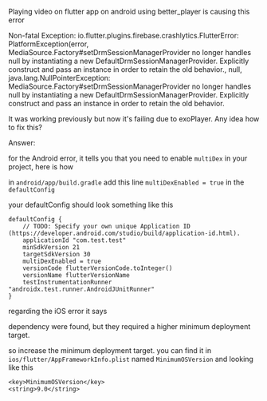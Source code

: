 Playing video on flutter app on android using better_player is causing this error

Non-fatal Exception: io.flutter.plugins.firebase.crashlytics.FlutterError: PlatformException(error, MediaSource.Factory#setDrmSessionManagerProvider no longer handles null by instantiating a new DefaultDrmSessionManagerProvider. Explicitly construct and pass an instance in order to retain the old behavior., null, java.lang.NullPointerException: MediaSource.Factory#setDrmSessionManagerProvider no longer handles null by instantiating a new DefaultDrmSessionManagerProvider. Explicitly construct and pass an instance in order to retain the old behavior.

It was working previously but now it's failing due to exoPlayer. Any idea how to fix this?



Answer:

for the Android error, it tells you that you need to enable `multiDex` in your project, here is how

in `android/app/build.gradle` add this line `multiDexEnabled = true` in the `defaultConfig`

your defaultConfig should look something like this

    defaultConfig {
        // TODO: Specify your own unique Application ID (https://developer.android.com/studio/build/application-id.html).
        applicationId "com.test.test"
        minSdkVersion 21
        targetSdkVersion 30
        multiDexEnabled = true
        versionCode flutterVersionCode.toInteger()
        versionName flutterVersionName
        testInstrumentationRunner "androidx.test.runner.AndroidJUnitRunner"
    }

regarding the iOS error it says

dependency were found, but they required a higher minimum deployment target.

so increase the minimum deployment target. you can find it in `ios/flutter/AppFrameworkInfo.plist` named `MinimumOSVersion` and looking like this

    <key>MinimumOSVersion</key> 
    <string>9.0</string>
